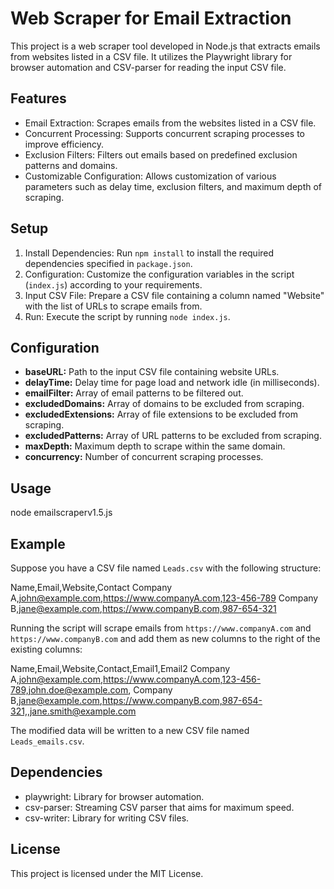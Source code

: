 # Web Scraper for Email Extraction

This project is a web scraper tool developed in Node.js that extracts emails from websites listed in a CSV file. It utilizes the Playwright library for browser automation and CSV-parser for reading the input CSV file.

## Features
- Email Extraction: Scrapes emails from the websites listed in a CSV file.
- Concurrent Processing: Supports concurrent scraping processes to improve efficiency.
- Exclusion Filters: Filters out emails based on predefined exclusion patterns and domains.
- Customizable Configuration: Allows customization of various parameters such as delay time, exclusion filters, and maximum depth of scraping.

## Setup
1. Install Dependencies: Run `npm install` to install the required dependencies specified in `package.json`.
2. Configuration: Customize the configuration variables in the script (`index.js`) according to your requirements.
3. Input CSV File: Prepare a CSV file containing a column named "Website" with the list of URLs to scrape emails from.
4. Run: Execute the script by running `node index.js`.

## Configuration
- **baseURL:** Path to the input CSV file containing website URLs.
- **delayTime:** Delay time for page load and network idle (in milliseconds).
- **emailFilter:** Array of email patterns to be filtered out.
- **excludedDomains:** Array of domains to be excluded from scraping.
- **excludedExtensions:** Array of file extensions to be excluded from scraping.
- **excludedPatterns:** Array of URL patterns to be excluded from scraping.
- **maxDepth:** Maximum depth to scrape within the same domain.
- **concurrency:** Number of concurrent scraping processes.

## Usage
node emailscraperv1.5.js

## Example
Suppose you have a CSV file named `Leads.csv` with the following structure:

Name,Email,Website,Contact
Company A,john@example.com,https://www.companyA.com,123-456-789
Company B,jane@example.com,https://www.companyB.com,987-654-321

Running the script will scrape emails from `https://www.companyA.com` and `https://www.companyB.com` and add them as new columns to the right of the existing columns:

Name,Email,Website,Contact,Email1,Email2
Company A,john@example.com,https://www.companyA.com,123-456-789,john.doe@example.com,
Company B,jane@example.com,https://www.companyB.com,987-654-321,,jane.smith@example.com

The modified data will be written to a new CSV file named `Leads_emails.csv`.

## Dependencies
- playwright: Library for browser automation.
- csv-parser: Streaming CSV parser that aims for maximum speed.
- csv-writer: Library for writing CSV files.

## License
This project is licensed under the MIT License.
